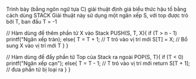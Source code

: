 Trình bày (bằng ngôn ngữ tựa C) giải thuật định giá biểu thức hậu tố bằng cách dùng STACK
Giải thuật này sử dụng một ngăn xếp S, với top được trỏ bởi T, ban đầu T = -1

// Hàm dùng để thêm phần tử X vào Stack
PUSH(S, T, X){
  if (T > n - 1)
    printf("Ngăn xếp tràn);
  else{
    T = T + 1; // T trỏ vào vị trí mới
    S[T] = X;  // Bổ sung X vào vị trí mới T
  }
}

// Hàm dùng để đẩy phần tử Top của Stack ra ngoài
POP(S, T){
  if (T < 0)
    printf("Ngăn xếp cạn");
  else{
    T = T - 1; // T trỏ vào vị trí mới
    return S[T + 1]; // đưa phần tử bị loại ra
  }
}
